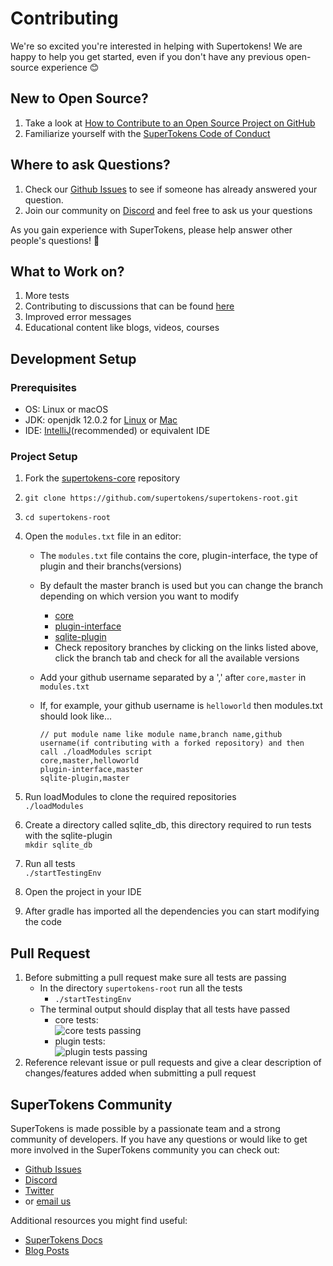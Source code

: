 # Contributing

We're so excited you're interested in helping with Supertokens! We are happy to help you get started, even if you don't have any previous open-source experience :blush:

## New to Open Source?
1. Take a look at [How to Contribute to an Open Source Project on GitHub](https://egghead.io/courses/how-to-contribute-to-an-open-source-project-on-github)
2. Familiarize yourself with the [SuperTokens Code of Conduct](https://github.com/supertokens/supertokens-core/blob/master/CODE_OF_CONDUCT.md)

## Where to ask Questions?
1. Check our [Github Issues](https://github.com/supertokens/supertokens-core) to see if someone has already answered your question.  
2. Join our community on [Discord](https://supertokens.io/discord) and feel free to ask us your questions  
  
  
As you gain experience with SuperTokens, please help answer other people's questions! :pray: 


## What to Work on?  

1. More tests
2. Contributing to discussions that can be found [here](https://github.com/supertokens/supertokens-core/issues?q=is%3Aissue+is%3Aopen+label%3Adiscussions)
3. Improved error messages
4. Educational content like blogs, videos, courses



## Development Setup

### Prerequisites
- OS: Linux or macOS
- JDK: openjdk 12.0.2 for [Linux](https://download.java.net/java/GA/jdk12.0.2/e482c34c86bd4bf8b56c0b35558996b9/10/GPL/openjdk-12.0.2_osx-x64_bin.tar.gz) or [Mac](https://download.java.net/java/GA/jdk12.0.2/e482c34c86bd4bf8b56c0b35558996b9/10/GPL/openjdk-12.0.2_linux-x64_bin.tar.gz)
- IDE: [IntelliJ](https://www.jetbrains.com/idea/download/)(recommended) or equivalent IDE

### Project Setup
1. Fork the [supertokens-core](https://github.com/supertokens/supertokens-core) repository
2. `git clone https://github.com/supertokens/supertokens-root.git`
3. `cd supertokens-root`
4. Open the `modules.txt` file in an editor:
    - The `modules.txt` file contains the core, plugin-interface, the type of plugin and their branchs(versions) 
    - By default the master branch is used but you can change the branch depending on which version you want to modify 
      - [core](https://github.com/supertokens/supertokens-core)
      - [plugin-interface](https://github.com/supertokens/supertokens-plugin-interface)
      - [sqlite-plugin](https://github.com/supertokens/supertokens-sqlite-plugin)
      - Check repository branches by clicking on the links listed above, click the branch tab and check for all the available versions 
    - Add your github username separated by a ',' after `core,master` in  `modules.txt`
    - If, for example, your github username is `helloworld` then modules.txt should look like...

      ```
      // put module name like module name,branch name,github username(if contributing with a forked repository) and then call ./loadModules script        
      core,master,helloworld  
      plugin-interface,master        
      sqlite-plugin,master
      ```
	
5. Run loadModules to clone the required repositories  
`./loadModules`
6. Create a directory called sqlite_db, this directory required to run tests with the sqlite-plugin  
`mkdir sqlite_db`
7. Run all tests   
`./startTestingEnv`
8. Open the project in your IDE
9. After gradle has imported all the dependencies you can start modifying the code

## Pull Request
1. Before submitting a pull request make sure all tests are passing
    - In the directory `supertokens-root` run all the tests
      - `./startTestingEnv`
    - The terminal output should display that all tests have passed 
      - core tests:  
      ![core tests passing](https://github.com/supertokens/supertokens-logo/blob/master/images/core-tests-passing.png)  
      - plugin tests:  
      ![plugin tests passing](https://github.com/supertokens/supertokens-logo/blob/master/images/plugin-tests-passing.png)
2. Reference relevant issue or pull requests and give a clear description of changes/features added when submitting a pull request

## SuperTokens Community 
SuperTokens is made possible by a passionate team and a strong community of developers. If you have any questions or would like to get more involved in the SuperTokens community you can check out:  
  - [Github Issues](https://github.com/supertokens/supertokens-core)
  - [Discord](https://discord.com/invite/4WXseq7)
  - [Twitter](https://twitter.com/supertokensio)
  - or [email us](mailto:team@supertokens.io)
  
Additional resources you might find useful:
  - [SuperTokens Docs](https://supertokens.io/docs/community/getting-started/installation)
  - [Blog Posts](https://supertokens.io/blog/)




